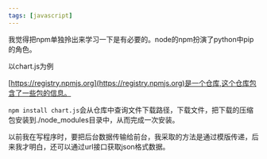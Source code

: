 ```yaml
---
tags: [javascript]
---
```


我觉得把npm单独拎出来学习一下是有必要的。node的npm扮演了python中pip的角色。

以chart.js为例

[https://registry.npmjs.org](https://registry.npmjs.org)是一个仓库,这个仓库包含了一些包的信息。

`npm install chart.js`会从仓库中查询文件下载路径，下载文件，把下载的压缩包安装到./node_modules目录中，从而完成一次安装。


以前我在写程序时，要把后台数据传输给前台，我采取的方法是通过模版传递，后来我才明白，还可以通过url接口获取json格式数据。

